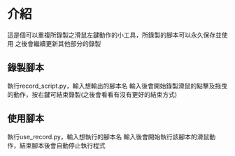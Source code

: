 # 介紹
這是個可以重複所錄製之滑鼠左鍵動作的小工具，所錄製的腳本可以永久保存並使用
之後會繼續更新其他部分的錄製

## 錄製腳本
執行record_script.py，輸入想輸出的腳本名
輸入後會開始錄製滑鼠的點擊及拖曳的動作，按右鍵可結束錄製(之後會看看有沒有更好的結束方式)

## 使用腳本
執行use_record.py，輸入想執行的腳本名
輸入後會開始執行該腳本的滑鼠動作，結束腳本後會自動停止執行程式